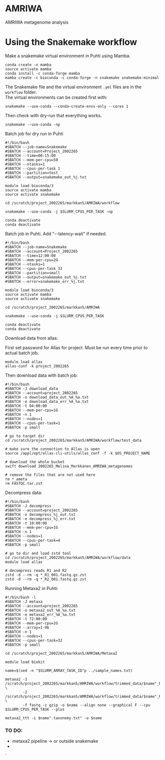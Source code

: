 # AMRIWA
AMRIWA metagenome analysis

# Using the Snakemake workflow

Make a snakemake virtual environment in Puhti using Mamba.
```
conda create -n mamba
source activate mamba
conda install -c conda-forge mamba
mamba create -c bioconda -c conda-forge -n snakemake snakemake-minimal
```

The Snakemake file and the virtual environment `.yml` files are in the `workflow` folder.  
The virtual environments can be created first with:
```
snakemake --use-conda --conda-create-envs-only --cores 1
```

Then check with dry-run that everything works.
```
snakemake --use-conda -np
```
Batch job for dry run in Puhti
```
#!/bin/bash
#SBATCH --job-name=Snakemake
#SBATCH --account=Project_2002265
#SBATCH --time=00:15:00
#SBATCH --mem-per-cpu=50
#SBATCH --ntasks=1
#SBATCH --cpus-per-task 1
#SBATCH --partition=test
#SBATCH --output=snakemake_out_%j.txt

module load bioconda/3
source activate mamba
source activate snakemake

cd /scratch/project_2002265/markkan5/AMRIWA/workflow

snakemake --use-conda -j $SLURM_CPUS_PER_TASK -np

conda deactivate
conda deactivate
```

Batch job in Puhti. Add "--latency-wait" if needed.

```
#!/bin/bash
#SBATCH --job-name=Snakemake
#SBATCH --account=Project_2002265
#SBATCH --time=12:00:00
#SBATCH --mem-per-cpu=2G
#SBATCH --ntasks=1
#SBATCH --cpus-per-task 32
#SBATCH --partition=small
#SBATCH --output=snakemake_out_%j.txt
#SBATCH --error=snakemake_err_%j.txt

module load bioconda/3
source activate mamba
source activate snakemake

cd /scratch/project_2002265/markkan5/AMRIWA

snakemake --use-conda -j $SLURM_CPUS_PER_TASK

conda deactivate
conda deactivate
```
Download  data from allas:

First set password for Allas for project. Must be run every time prior to actual batch job.
```
module load allas
allas-conf -k project_2002265
```

Then download data with batch job:
```
#!/bin/bash
#SBATCH -J download_data
#SBATCH --account=project_2002265
#SBATCH -o download_data_out_%A_%a.txt
#SBATCH -e download_data_err_%A_%a.txt
#SBATCH -t 04:00:00
#SBATCH --mem-per-cpu=1G
#SBATCH -n 1
#SBATCH --nodes=1
#SBATCH --cpus-per-task=1
#SBATCH -p small

# go to target dir
cd /scratch/project_2002265/markkan5/AMRIWA/workflow/test_data

# make sure the connection to Allas is open
source /appl/opt/allas-cli-utils/allas_conf -f -k $OS_PROJECT_NAME

# download the whole bucket
swift download 2002265_Melina_Markkanen_AMRIWA_metagenomes

# remove the files that are not used here
rm *_ameta
rm FASTQC.tar.zst
```
Decompress data:
```
#!/bin/bash
#SBATCH -J decompress
#SBATCH --account=project_2002265
#SBATCH -o decompress_%j_out.txt
#SBATCH -e decompress_%j_err.txt
#SBATCH -t 10:00:00
#SBATCH --mem-per-cpu=1G
#SBATCH -n 1
#SBATCH --nodes=1
#SBATCH --cpus-per-task=4
#SBATCH -p small

# go to dir and load zstd tool
cd /scratch/project_2002265/markkan5/AMRIWA/workflow/data
module load allas

# decompress reads R1 and R2
zstd -d --rm -q *_R1_001.fastq.gz.zst
zstd -d --rm -q *_R2_001.fastq.gz.zst
```

Running Metaxa2 in Puhti:
```
#!/bin/bash -l
#SBATCH -J metaxa
#SBATCH --account=project_2002265
#SBATCH -o metaxa2_out_%A_%a.txt
#SBATCH -e metaxa2_err_%A_%a.txt
#SBATCH -t 72:00:00
#SBATCH --mem-per-cpu=2G
#SBATCH --array=1-96
#SBATCH -n 1
#SBATCH --nodes=1
#SBATCH --cpus-per-task=32
#SBATCH -p small

cd /scratch/project_2002265/markkan5/AMRIWA/Metaxa2

module load biokit

name=$(sed -n "$SLURM_ARRAY_TASK_ID"p ../sample_names.txt)

metaxa2 -1 /scratch/project_2002265/markkan5/AMRIWA/workflow/trimmed_data/$name"_R1_trimmed.fastq.gz" \
        -2 /scratch/project_2002265/markkan5/AMRIWA/workflow/trimmed_data/$name"_R2_trimmed.fastq.gz" \
        -f fastq -z gzip -o $name --align none --graphical F --cpu $SLURM_CPUS_PER_TASK --plus

metaxa2_ttt -i $name".taxonomy.txt" -o $name
```

### TO DO:

- metaxa2 pipeline -> or outside snakemake
-  
`
